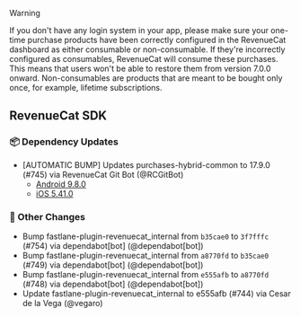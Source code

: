 > [!WARNING]  
> If you don't have any login system in your app, please make sure your one-time purchase products have been correctly configured in the RevenueCat dashboard as either consumable or non-consumable. If they're incorrectly configured as consumables, RevenueCat will consume these purchases. This means that users won't be able to restore them from version 7.0.0 onward.
> Non-consumables are products that are meant to be bought only once, for example, lifetime subscriptions.


## RevenueCat SDK
### 📦 Dependency Updates
* [AUTOMATIC BUMP] Updates purchases-hybrid-common to 17.9.0 (#745) via RevenueCat Git Bot (@RCGitBot)
  * [Android 9.8.0](https://github.com/RevenueCat/purchases-android/releases/tag/9.8.0)
  * [iOS 5.41.0](https://github.com/RevenueCat/purchases-ios/releases/tag/5.41.0)

### 🔄 Other Changes
* Bump fastlane-plugin-revenuecat_internal from `b35cae0` to `3f7fffc` (#754) via dependabot[bot] (@dependabot[bot])
* Bump fastlane-plugin-revenuecat_internal from `a8770fd` to `b35cae0` (#749) via dependabot[bot] (@dependabot[bot])
* Bump fastlane-plugin-revenuecat_internal from `e555afb` to `a8770fd` (#748) via dependabot[bot] (@dependabot[bot])
* Update fastlane-plugin-revenuecat_internal to e555afb (#744) via Cesar de la Vega (@vegaro)
